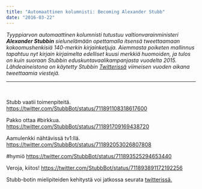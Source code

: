 ```yaml
---
title: "Automaattinen kolumnisti: Becoming Alexander Stubb"
date: "2016-03-22"
---
```


_Tyyppiarvon automaattinen kolumnisti tutustuu valtionvarainministeri **Alexander Stubbin** sielunelämään opettamalla itsensä tweettaamaan kokoomushenkisiä 140-merkin kirjainketjuja. Aiemmasta poiketen mallinnus tapahtuu nyt kirjain kirjaimelta edelliset kuusi merkkiä huomoiden, ja tulos on kuin suoraan Stubbin eduskuntavaalikampanjasta vuodelta 2015. Lähdeaineistona on käytetty Stubbin [Twitterissä](https://twitter.com/alexstubb?lang=fi) viimeisen vuoden aikana tweettaamia viestejä._

* * *

 

Stubb vaatii toimenpiteitä. https://twitter.com/StubbBot/status/711891108318617600

Pakko ottaa #birkkua. https://twitter.com/StubbBot/status/711891709169438720

Aamulenkki nähtävissä tv1:llä. https://twitter.com/StubbBot/status/711892053026807808

#hymiö https://twitter.com/StubbBot/status/711893525294653440

Veroja, kiitos! https://twitter.com/StubbBot/status/711893891172192256

Stubb-botin mielipiteiden kehitystä voi jatkossa seurata [twitterissä.](https://twitter.com/StubbBot)
